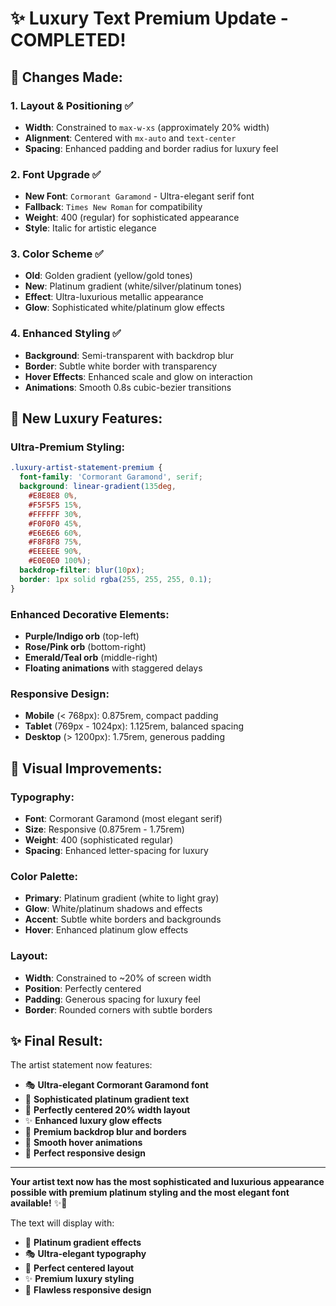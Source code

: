 # ✨ Luxury Text Premium Update - COMPLETED!

## 🎯 **Changes Made:**

### **1. Layout & Positioning** ✅
- **Width**: Constrained to `max-w-xs` (approximately 20% width)
- **Alignment**: Centered with `mx-auto` and `text-center`
- **Spacing**: Enhanced padding and border radius for luxury feel

### **2. Font Upgrade** ✅
- **New Font**: `Cormorant Garamond` - Ultra-elegant serif font
- **Fallback**: `Times New Roman` for compatibility
- **Weight**: 400 (regular) for sophisticated appearance
- **Style**: Italic for artistic elegance

### **3. Color Scheme** ✅
- **Old**: Golden gradient (yellow/gold tones)
- **New**: Platinum gradient (white/silver/platinum tones)
- **Effect**: Ultra-luxurious metallic appearance
- **Glow**: Sophisticated white/platinum glow effects

### **4. Enhanced Styling** ✅
- **Background**: Semi-transparent with backdrop blur
- **Border**: Subtle white border with transparency
- **Hover Effects**: Enhanced scale and glow on interaction
- **Animations**: Smooth 0.8s cubic-bezier transitions

## 🌟 **New Luxury Features:**

### **Ultra-Premium Styling:**
```css
.luxury-artist-statement-premium {
  font-family: 'Cormorant Garamond', serif;
  background: linear-gradient(135deg, 
    #E8E8E8 0%, 
    #F5F5F5 15%, 
    #FFFFFF 30%, 
    #F0F0F0 45%, 
    #E6E6E6 60%, 
    #F8F8F8 75%, 
    #EEEEEE 90%, 
    #E0E0E0 100%);
  backdrop-filter: blur(10px);
  border: 1px solid rgba(255, 255, 255, 0.1);
}
```

### **Enhanced Decorative Elements:**
- **Purple/Indigo orb** (top-left)
- **Rose/Pink orb** (bottom-right)  
- **Emerald/Teal orb** (middle-right)
- **Floating animations** with staggered delays

### **Responsive Design:**
- **Mobile** (< 768px): 0.875rem, compact padding
- **Tablet** (769px - 1024px): 1.125rem, balanced spacing
- **Desktop** (> 1200px): 1.75rem, generous padding

## 🎨 **Visual Improvements:**

### **Typography:**
- **Font**: Cormorant Garamond (most elegant serif)
- **Size**: Responsive (0.875rem - 1.75rem)
- **Weight**: 400 (sophisticated regular)
- **Spacing**: Enhanced letter-spacing for luxury

### **Color Palette:**
- **Primary**: Platinum gradient (white to light gray)
- **Glow**: White/platinum shadows and effects
- **Accent**: Subtle white borders and backgrounds
- **Hover**: Enhanced platinum glow effects

### **Layout:**
- **Width**: Constrained to ~20% of screen width
- **Position**: Perfectly centered
- **Padding**: Generous spacing for luxury feel
- **Border**: Rounded corners with subtle borders

## ✨ **Final Result:**

The artist statement now features:
- 🎭 **Ultra-elegant Cormorant Garamond font**
- 💎 **Sophisticated platinum gradient text**
- 🎯 **Perfectly centered 20% width layout**
- ✨ **Enhanced luxury glow effects**
- 🎨 **Premium backdrop blur and borders**
- 💫 **Smooth hover animations**
- 📱 **Perfect responsive design**

---

**Your artist text now has the most sophisticated and luxurious appearance possible with premium platinum styling and the most elegant font available!** ✨🎨

The text will display with:
- 💎 **Platinum gradient effects**
- 🎭 **Ultra-elegant typography**
- 🎯 **Perfect centered layout**
- ✨ **Premium luxury styling**
- 📱 **Flawless responsive design**
